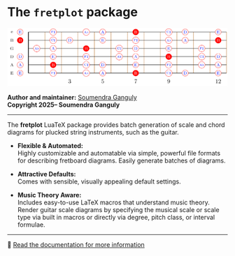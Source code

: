 <!--
README.md
Copyright 2025-- Soumendra Ganguly

This work may be distributed and/or modified under the
conditions of the LaTeX Project Public License, either version 1.3
of this license or (at your option) any later version.
The latest version of this license is in
  https://www.latex-project.org/lppl.txt
and version 1.3c or later is part of all distributions of LaTeX
version 2008 or later.

This work has the LPPL maintenance status `author-maintained'.

The Current Maintainer of this work is Soumendra Ganguly.

This work consists of the files fretplot.sty, fretplot.lua,
doc_fretplot.tex, doc_fretplot.pdf, README.md, and LICENSE.
-->

# The `fretplot` package

<img src="cover.svg" alt="CoverImage" width="1000" />

**Author and maintainer:** [Soumendra Ganguly](https://soumendraganguly.com)  
**Copyright 2025– Soumendra Ganguly**

---

The **fretplot** LuaTeX package provides batch generation of scale and chord diagrams for plucked string instruments, such as the guitar.

- **Flexible & Automated:**  
  Highly customizable and automatable via simple, powerful file formats for describing fretboard diagrams. Easily generate batches of diagrams.

- **Attractive Defaults:**  
  Comes with sensible, visually appealing default settings.

- **Music Theory Aware:**  
  Includes easy-to-use LaTeX macros that understand music theory. Render guitar scale diagrams by specifying the musical scale or scale type via built in macros or directly via degree, pitch class, or interval formulae.

---

📖 [Read the documentation for more information](doc_fretplot.pdf)
